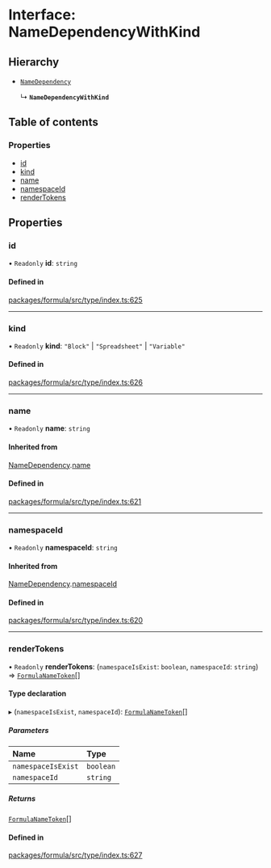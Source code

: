 # Interface: NameDependencyWithKind

## Hierarchy

- [`NameDependency`](NameDependency.md)

  ↳ **`NameDependencyWithKind`**

## Table of contents

### Properties

- [id](NameDependencyWithKind.md#id)
- [kind](NameDependencyWithKind.md#kind)
- [name](NameDependencyWithKind.md#name)
- [namespaceId](NameDependencyWithKind.md#namespaceid)
- [renderTokens](NameDependencyWithKind.md#rendertokens)

## Properties

### <a id="id" name="id"></a> id

• `Readonly` **id**: `string`

#### Defined in

[packages/formula/src/type/index.ts:625](https://github.com/mashpod/mashcard/blob/main/packages/formula/src/type/index.ts#L625)

---

### <a id="kind" name="kind"></a> kind

• `Readonly` **kind**: `"Block"` \| `"Spreadsheet"` \| `"Variable"`

#### Defined in

[packages/formula/src/type/index.ts:626](https://github.com/mashpod/mashcard/blob/main/packages/formula/src/type/index.ts#L626)

---

### <a id="name" name="name"></a> name

• `Readonly` **name**: `string`

#### Inherited from

[NameDependency](NameDependency.md).[name](NameDependency.md#name)

#### Defined in

[packages/formula/src/type/index.ts:621](https://github.com/mashpod/mashcard/blob/main/packages/formula/src/type/index.ts#L621)

---

### <a id="namespaceid" name="namespaceid"></a> namespaceId

• `Readonly` **namespaceId**: `string`

#### Inherited from

[NameDependency](NameDependency.md).[namespaceId](NameDependency.md#namespaceid)

#### Defined in

[packages/formula/src/type/index.ts:620](https://github.com/mashpod/mashcard/blob/main/packages/formula/src/type/index.ts#L620)

---

### <a id="rendertokens" name="rendertokens"></a> renderTokens

• `Readonly` **renderTokens**: (`namespaceIsExist`: `boolean`, `namespaceId`: `string`) => [`FormulaNameToken`](FormulaNameToken.md)[]

#### Type declaration

▸ (`namespaceIsExist`, `namespaceId`): [`FormulaNameToken`](FormulaNameToken.md)[]

##### Parameters

| Name               | Type      |
| :----------------- | :-------- |
| `namespaceIsExist` | `boolean` |
| `namespaceId`      | `string`  |

##### Returns

[`FormulaNameToken`](FormulaNameToken.md)[]

#### Defined in

[packages/formula/src/type/index.ts:627](https://github.com/mashpod/mashcard/blob/main/packages/formula/src/type/index.ts#L627)
